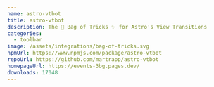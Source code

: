 ```yaml
---
name: astro-vtbot
title: astro-vtbot
description: The 👜 Bag of Tricks ✨ for Astro's View Transitions
categories:
  - toolbar
image: /assets/integrations/bag-of-tricks.svg
npmUrl: https://www.npmjs.com/package/astro-vtbot
repoUrl: https://github.com/martrapp/astro-vtbot
homepageUrl: https://events-3bg.pages.dev/
downloads: 17048
---
```

